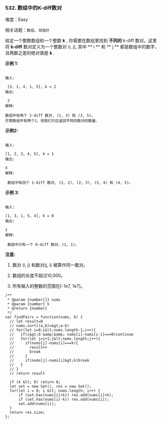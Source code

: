 ### 532. 数组中的K-diff数对

难度：Easy

相关话题：`数组`、`双指针`

给定一个整数数组和一个整数 **k** , 你需要在数组里找到 **不同的** k-diff 数对。这里将 **k-diff** 数对定义为一个整数对 (i, j), 其中 ** i ** 和 ** j ** 都是数组中的数字，且两数之差的绝对值是 **k** .



 **示例 1:** 





```

输入:

 [3, 1, 4, 1, 5], k = 2
输出:

 2
解释: 

数组中有两个 2-diff 数对, (1, 3) 和 (3, 5)。
尽管数组中有两个1，但我们只应返回不同的数对的数量。

```

 **示例2:** 





```

输入:

[1, 2, 3, 4, 5], k = 1
输出: 

4
解释:

 数组中有四个 1-diff 数对, (1, 2), (2, 3), (3, 4) 和 (4, 5)。

```

 **示例 3:** 





```

输入: 

[1, 3, 1, 5, 4], k = 0
输出: 

1
解释:

 数组中只有一个 0-diff 数对，(1, 1)。

```

 **注意:** 





1. 数对 (i, j) 和数对(j, i) 被算作同一数对。

2. 数组的长度不超过10,000。

3. 所有输入的整数的范围在[-1e7, 1e7]。






```
/**
 * @param {number[]} nums
 * @param {number} k
 * @return {number}
 */
var findPairs = function(nums, k) {
  // let result=0
  // nums.sort((a,b)=&gt;a-b)
  // for(let i=0;i&lt;nums.length-1;i++){
  //   if(i&gt;0 &amp;&amp; nums[i]-nums[i-1]===0)continue
  //   for(let j=i+1;j&lt;nums.length;j++){
  //     if(nums[j]-nums[i]===k){
  //       result++
  //       break
  //     }
  //     if(nums[j]-nums[i]&gt;k)break
  //   }
  // }
  // return result
  
  if (k &lt; 0) return 0;
  let set = new Set(), res = new Set();
  for(let i = 0; i &lt; nums.length; i++) {
      if (set.has(nums[i]+k)) res.add(nums[i]+k);
      if (set.has(nums[i]-k)) res.add(nums[i]);
      set.add(nums[i]);
  }
  return res.size;
};



```
